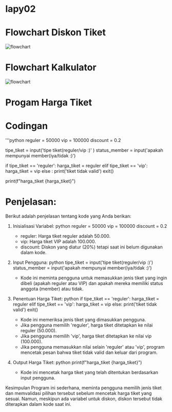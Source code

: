 # lapy02

# Flowchart Diskon Tiket
![flowchart](   .png)

# Flowchart Kalkulator
![flowchart](   .png)






# Progam Harga Tiket
   # Codingan
'''python
reguler = 50000
vip = 100000
discount = 0.2

tipe_tiket = input('tipe tiket(reguler/vip :)' )
status_member = input('apakah mempunyai member(iya/tidak :)')

if tipe_tiket == 'reguler':
    harga_tiket = reguler
elif tipe_tiket == 'vip':
    harga_tiket = vip
else :
    print('tiket tidak valid')
    exit()

print(f"harga_tiket {harga_tiket}")

# Penjelasan:
Berikut adalah penjelasan tentang kode yang Anda berikan:

1. Inisialisasi Variabel:
   python
   reguler = 50000
   vip = 100000
   discount = 0.2
   
   - reguler: Harga tiket reguler adalah 50.000.
   - vip: Harga tiket VIP adalah 100.000.
   - discount: Diskon yang diatur (20%) tetapi saat ini belum digunakan dalam kode.

2. Input Pengguna:
   python
   tipe_tiket = input('tipe tiket(reguler/vip :)')
   status_member = input('apakah mempunyai member(iya/tidak :)')
   
   - Kode ini meminta pengguna untuk memasukkan jenis tiket yang ingin dibeli (apakah reguler atau VIP) dan apakah mereka memiliki status anggota (member) atau tidak.

3. Penentuan Harga Tiket:
   python
   if tipe_tiket == 'reguler':
       harga_tiket = reguler
   elif tipe_tiket == 'vip':
       harga_tiket = vip
   else:
       print('tiket tidak valid')
       exit()
   
   - Kode ini memeriksa jenis tiket yang dimasukkan pengguna.
   - Jika pengguna memilih 'reguler', harga tiket ditetapkan ke nilai reguler (50.000).
   - Jika pengguna memilih 'vip', harga tiket ditetapkan ke nilai vip (100.000).
   - Jika pengguna memasukkan nilai selain 'reguler' atau 'vip', program mencetak pesan bahwa tiket tidak valid dan keluar dari program.

4. Output Harga Tiket:
   python
   print(f"harga_tiket {harga_tiket}")
   
   - Kode ini mencetak harga tiket yang telah ditentukan berdasarkan input pengguna.

Kesimpulan
Program ini sederhana, meminta pengguna memilih jenis tiket dan memvalidasi pilihan tersebut sebelum mencetak harga tiket yang sesuai. Namun, meskipun ada variabel untuk diskon, diskon tersebut tidak diterapkan dalam kode saat ini.


